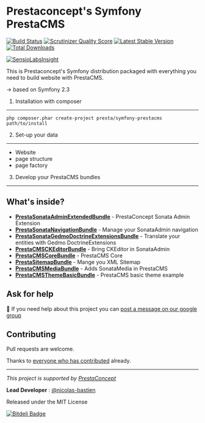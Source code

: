 Prestaconcept's Symfony PrestaCMS
===================================

[![Build Status](https://secure.travis-ci.org/prestaconcept/symfony-prestacms.png?branch=master)](http://travis-ci.org/prestaconcept/symfony-prestacms)
[![Scrutinizer Quality Score](https://scrutinizer-ci.com/g/prestaconcept/symfony-prestacms/badges/quality-score.png?s=56ad73060b1c1834854c6142d4e9bfcb3c46b13d)](https://scrutinizer-ci.com/g/prestaconcept/symfony-prestacms/)
[![Latest Stable Version](https://poser.pugx.org/presta/symfony-prestacms/v/stable.png)](https://packagist.org/packages/presta/symfony-prestacms)
[![Total Downloads](https://poser.pugx.org/presta/symfony-prestacms/downloads.png)](https://packagist.org/packages/presta/symfony-prestacms)

[![SensioLabsInsight](https://insight.sensiolabs.com/projects/47af6af1-4d02-4155-8c14-11e7d5620523/big.png)](https://insight.sensiolabs.com/projects/47af6af1-4d02-4155-8c14-11e7d5620523)

This is Prestaconcept's Symfony distribution packaged with everything you need to build website with PrestaCMS.

-> based on Symfony 2.3


1) Installation with composer
-----------------------------

    php composer.phar create-project presta/symfony-prestacms path/to/install


2) Set-up your data
-------------------

  * Website
  * page structure
  * page factory


3) Develop your PrestaCMS bundles
---------------------------------




What's inside?
---------------

  * [**PrestaSonataAdminExtendedBundle**][1] - PrestaConcept Sonata Admin Extension
  * [**PrestaSonataNavigationBundle**][1] - Manage your SonataAdmin navigation
  * [**PrestaSonataGedmoDoctrineExtensionsBundle**][3] - Translate your entities with Gedmo DoctrineExtensions
  * [**PrestaCMSCKEditorBundle**][4] - Bring CKEditor in SonataAdmin
  * [**PrestaCMSCoreBundle**][5] - PrestaCMS Core
  * [**PrestaSitemapBundle**][6] - Mange you XML Sitemap
  * [**PrestaCMSMediaBundle**][7] - Adds SonataMedia in PrestaCMS
  * [**PrestaCMSThemeBasicBundle**][8] - PrestaCMS basic theme example



## Ask for help ##

:speech_balloon: If you need help about this project you can [post a message on our google group][3]

## Contributing

Pull requests are welcome.


Thanks to
[everyone who has contributed](https://github.com/prestaconcept/symfony-prestacms/graphs/contributors) already.

---

*This project is supported by [PrestaConcept](http://www.prestaconcept.net)*

**Lead Developer** : [@nicolas-bastien](https://github.com/nicolas-bastien)

Released under the MIT License


[1]: https://github.com/prestaconcept/PrestaSonataAdminExtendedBundle
[2]: https://github.com/prestaconcept/PrestaSonataNavigationBundle
[3]: https://github.com/prestaconcept/PrestaSonataGedmoDoctrineExtensionsBundle
[4]: https://github.com/prestaconcept/PrestaCMSCoreBundle
[5]: https://github.com/prestaconcept/PrestaCMSCKEditorBundle
[6]: https://github.com/prestaconcept/PrestaSitemapBundle
[7]: https://github.com/prestaconcept/PrestaCMSMediaBundle
[8]: https://github.com/prestaconcept/PrestaCMSThemeBasicBundle


[![Bitdeli Badge](https://d2weczhvl823v0.cloudfront.net/prestaconcept/symfony-prestacms/trend.png)](https://bitdeli.com/free "Bitdeli Badge")

